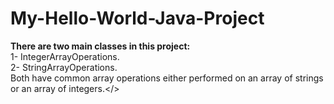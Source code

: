 # My-Hello-World-Java-Project
**There are two main classes in this project:**
<br>1- IntegerArrayOperations.
<br>2- StringArrayOperations.
<br>Both have common array operations either performed on an array of strings or an array of integers.</>
